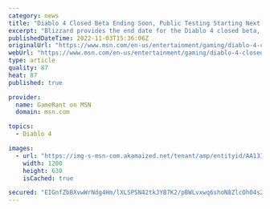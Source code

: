```yaml
---
category: news
title: "Diablo 4 Closed Beta Ending Soon, Public Testing Starting Next Year"
excerpt: "Blizzard provides the end date for the Diablo 4 closed beta, which has been running smoothly for the past two weeks with a focus on endgame content."
publishedDateTime: 2022-11-03T15:36:06Z
originalUrl: "https://www.msn.com/en-us/entertainment/gaming/diablo-4-closed-beta-ending-soon-public-testing-starting-next-year/ar-AA13Isqv"
webUrl: "https://www.msn.com/en-us/entertainment/gaming/diablo-4-closed-beta-ending-soon-public-testing-starting-next-year/ar-AA13Isqv"
type: article
quality: 87
heat: 87
published: true

provider:
  name: GameRant on MSN
  domain: msn.com

topics:
  - Diablo 4

images:
  - url: "https://img-s-msn-com.akamaized.net/tenant/amp/entityid/AA13I05Z.img?h=630&w=1200&m=6&q=60&o=t&l=f&f=jpg"
    width: 1200
    height: 630
    isCached: true

secured: "EIGnfZbBXvwWrNdg4Hm/lXLSPSN42tkJYB7K2/pBWLvxwq6shoN8ZlcOh04s2oM2tvjVZE5GN4vvLPwssOcFOA/O29Rh6ASA4cUr6LaTsySYN7KbSzOoXd1alt8uQKiIr49RTtR/8A6cAIPTMtoRLswlR+FCUGfG7TSmF2nWFRoLGXbzeQk0jsnADq5DWSbjprS9U+le5vptYjm3tSqBWWLtiqRbl43Qs1jWwwA38Jfx8E+62X/ZC8fAf76mUF4rAVlpqmWzeluZDAqS6LazGUzH42/+97N0S63Wu14L7OzsZt6fz/Ri0nJLdBYtwK9dS5bku02cp5ohoUIZJj1f3PF4sk+zw1decwdmkZ2vOFI=;w09Qml1tvt+C5lFqs6JKIg=="
---
```



